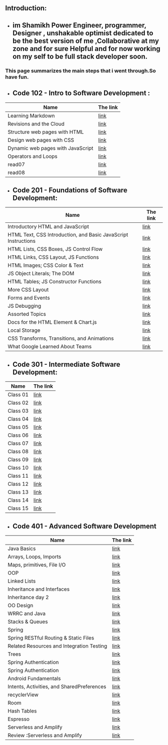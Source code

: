 ## Introduction:

- ##  im Shamikh Power Engineer, programmer, Designer , unshakable optimist dedicated to be the best version of me ,Collaborative at my zone and for sure Helpful and for now working on my self to be full stack developer soon. 
### This page summarizes the main steps that i went through.So have fun.




- ## Code 102 - Intro to Software Development :

 Name                                |  The link
 ------------------------------------| ------------- 
  Learning Markdown                  | [link](REad01) 
  Revisions and the Cloud            | [link](read011)
  Structure web pages with HTML      | [link](read02)
  Design web pages with CSS          | [link](read03)
  Dynamic web pages with JavaScript  | [link](read04)
  Operators and Loops                | [link](read06)
  read07                             | [link](read07)
  read08                             | [link](read08)
 

- ## Code 201 - Foundations of Software Development:

Name                                                             | The link
-----------------------------------------------------------------| -----------
 Introductory HTML and JavaScript                                | [link](reaD201)
 HTML Text, CSS Introduction, and Basic JavaScript Instructions  | [link](reaD02)
 HTML Lists, CSS Boxes, JS Control Flow                          | [link](reaD03)
 HTML Links, CSS Layout, JS Functions                            | [link](reaD04)
 HTML Images; CSS Color & Text	                                 | [link](reaD05)
 JS Object Literals; The DOM	                                 | [link](reaD06)
 HTML Tables; JS Constructor Functions                           | [link](reaD07)
 More CSS Layout                                                 | [link](reaD08)
 Forms and Events                                                | [link](reaD09)
 JS Debugging                                                    | [link](reaD10)
 Assorted Topics                                                 | [link](reaD11)
 Docs for the HTML <canvas> Element & Chart.js                   | [link](reaD12)
 Local Storage                                                   | [link](reaD13)
 CSS Transforms, Transitions, and Animations                     | [link](read14a)
 What Google Learned About Teams                                 | [link](read14b)

- ## Code 301 - Intermediate Software Development:

Name    | The link
--------| -----------
Class 01  | [link](Read01)
Class 02  | [link](Read02)
Class 03  | [link](Read03)
Class 04  | [link](Read04)
Class 05  | [link](Read05)
Class 06  | [link](Read06)
Class 07  | [link](Read07)
Class 08  | [link](Read08)
Class 09  | [link](Read09)
Class 10  | [link](Read10)
Class 11  | [link](Read11)
Class 12  | [link](Read12)
Class 13  | [link](Read13)
Class 14  | [link](Read14)
Class 15  | [link](Read15)


- ## Code 401 - Advanced Software Development

Name                                        | The link
--------------------------------------------| -----------
Java Basics                                 | [link](readd01)
Arrays, Loops, Imports                      | [link](readd02)
Maps, primitives, File I/O                  | [link](readd03)
OOP                                         | [link](readd04)
Linked Lists                                | [link](readd05)
Inheritance and Interfaces	                | [link](readd06)
Inheritance day 2                           | [link](readd07)
OO Design                                   | [link](readd08)
WRRC and Java                               | [link](readd09)
Stacks & Queues                             | [link](readd10)
Spring                                      | [link](readd11)
Spring RESTful Routing & Static Files       | [link](readd12)
Related Resources and Integration Testing   | [link](readd13)
Trees                                       | [link](readd14)
Spring Authentication                       | [link](readd15)
Spring Authentication                       | [link](readd16)
Android Fundamentals                        | [link](readd26)
Intents, Activities, and SharedPreferences  | [link](readd27)
recyclerView                                | [link](readd28)
Room                                        | [link](readd29)
Hash Tables                                 | [link](readd30)
Espresso                                    | [link](readd31)
Serverless and Amplify                      | [link](readd32)
Review :Serverless and Amplify              | [link](readd33)